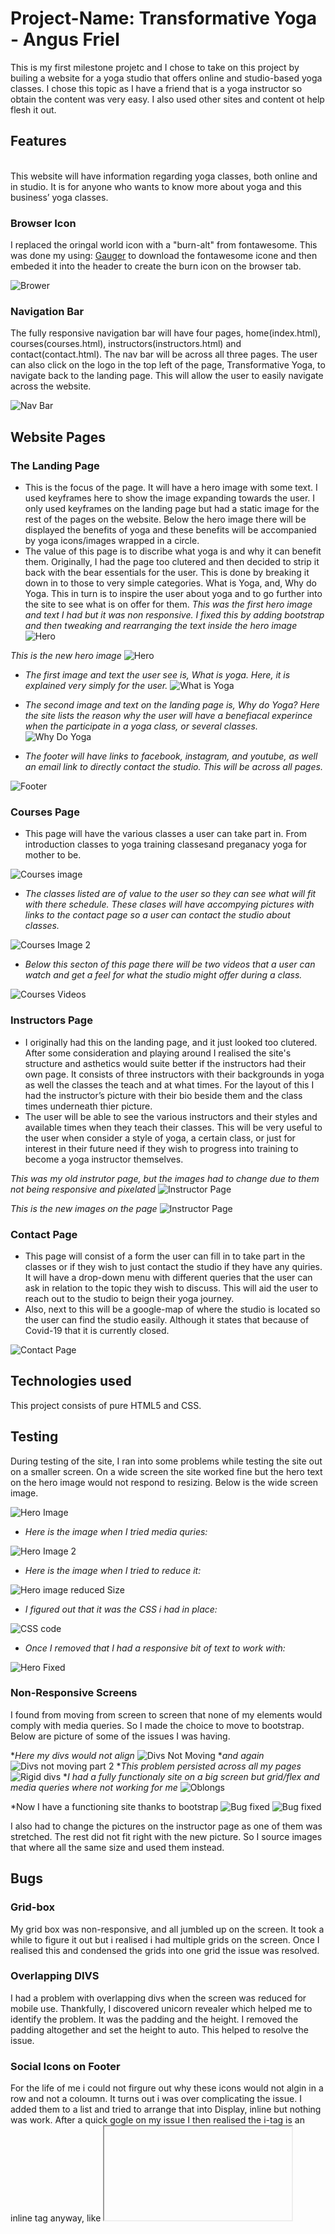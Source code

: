 # Project-Name: Transformative Yoga - Angus Friel
This is my first milestone projetc and I chose to take on this project by builing a website for a yoga studio that offers online and studio-based yoga classes. I chose this topic as I have a friend that is a yoga instructor so obtain the content was very easy. I also used other sites and content ot help flesh it out.  

  
## Features
<br />
This website will have information regarding yoga classes, both online and in studio. It is for anyone who wants to know more about yoga and this business’ yoga classes. 
<br />

### Browser Icon
I replaced the oringal world icon with a "burn-alt" from fontawesome. This was done my using: [Gauger](https://gauger.io/fonticon/) to download the fontawesome icone and then embeded it into the header to create the burn icon on the browser tab. 

![Brower](./assets/Read_Me_Images/browser.png)

### Navigation Bar
The fully responsive navigation bar will have four pages, home(index.html), courses(courses.html), instructors(instructors.html) and contact(contact.html). The nav bar will be across all three pages. The user can also click on the logo in the top left of the page, Transformative Yoga, to navigate back to the landing page.
This will allow the user to easily navigate across the website.

![Nav Bar](./assets/Read_Me_Images/NavBar.png)

## Website Pages
  
### The Landing Page

* This is the focus of the page. It will have a hero image with some text. I used keyframes here to show the image expanding towards the user. I only used keyframes on the landing page but had a static image for the rest of the pages on the website. Below the hero image there will be displayed the benefits of yoga and these benefits will be accompanied by yoga icons/images wrapped in a circle. 
* The value of this page is to discribe what yoga is and why it can benefit them. Originally, I had the page too clutered and then decided to strip it back with the bear essentials for the user. This is done by breaking it down in to those to very simple categories. What is Yoga, and, Why do Yoga. This in turn is to inspire the user about yoga and to go further into the site to see what is on offer for them.
_This was the first hero image and text I had but it was non responsive. I fixed this by adding bootstrap and then tweaking and rearranging the text inside the hero image_
![Hero](./assets/Read_Me_Images/HeroHead.png)

_This is the new hero image_
![Hero](./assets/Read_Me_Images/heronew.png)

* _The first image and text the user see is, What is yoga. Here, it is explained very simply for the user._
![What is Yoga](./assets/Read_Me_Images/what.png)

* _The second image and text on the landing page is, Why do Yoga? Here the site lists the reason why the user will have a benefiacal experince when the participate in a yoga class, or several classes._
![Why Do Yoga](./assets/Read_Me_Images/why.png)

* _The footer will have links to facebook, instagram, and youtube, as well an email link to directly contact the studio. This will be across all pages._

![Footer](./assets/Read_Me_Images/footer.png)

### Courses Page

* This page will have the various classes a user can take part in. From introduction classes to yoga training classesand preganacy yoga for mother to be. 

![Courses image](./assets/Read_Me_Images/courses1.png)

* _The classes listed are of value to the user so they can see what will fit with there schedule. These clases will have accompying pictures with links to the contact page so a user can contact the studio about classes._

![Courses Image 2](./assets/Read_Me_Images/courses2.png)

* _Below this secton of this page there will be two videos that a user can watch and get a feel for what the studio might offer during a class._

![Courses Videos](./assets/Read_Me_Images/courses-videos.png)

### Instructors Page
* I originally had this on the landing page, and it just looked too clutered. After some consideration and playing around I realised the site's structure and asthetics would suite better if the instructors had their own page. It consists of three instructors with their backgrounds in yoga as well the classes the teach and at what times. For the layout of this I had the instructor’s picture with their bio beside them and the class times underneath thier picture.
* The user will be able to see the various instructors and their styles and available times when they teach their classes. This will be very useful to the user when consider a style of yoga, a certain class, or just for interest in their future need if they wish to progress into training to become a yoga instructor themselves.

_This was my old instrutor page, but the images had to change due to them not being responsive and pixelated_
![Instructor Page](./assets/Read_Me_Images/instructor.png)

_This is the new images on the page_
![Instructor Page](./assets/Read_Me_Images/instru-new.png)

### Contact Page

* This page will consist of a form the user can fill in to take part in the classes or if they wish to just contact the studio if they have any quiries. It will have a drop-down menu with different queries that the user can ask in relation to the topic they wish to discuss. This will aid the user to reach out to the studio to beign their yoga journey. 
* Also, next to this will be a google-map of where the studio is located so the user can find the studio easily. Although it states that because of Covid-19 that it is currently closed.

![Contact Page](./assets/Read_Me_Images/contact.png)

## Technologies used

This project consists of pure HTML5 and CSS.

## Testing

During testing of the site, I ran into some problems while testing the site out on a smaller screen. On a wide screen the site worked fine but the hero text on the hero image would not respond to resizing. Below is the wide screen image.

![Hero Image](./assets/Read_Me_Images/hero.png.)

* _Here is the image when I tried media quries:_

![Hero Image 2](./assets/Read_Me_Images/hero2.png)

* _Here is the image when I tried to reduce it:_

![Hero image reduced Size](./assets/Read_Me_Images/hero-reduced.png)

* _I figured out that it was the CSS i had in place:_

![CSS code](./assets/Read_Me_Images/css-code.png)

* _Once I removed that I had a responsive bit of text to work with:_

![Hero Fixed](./assets/Read_Me_Images/hero-fixed.png)

### Non-Responsive Screens
I found from moving from screen to screen that none of my elements would comply with media queries. So I made the choice to move to bootstrap. Below are picture of some of the issues I was having. 

*_Here my divs would not align_
![Divs Not Moving](./assets/Read_Me_Images/bug1.png)
*_and again_
![Divs not moving part 2](./assets/Read_Me_Images/bug2.png)
*_This problem persisted across all my pages_
![Rigid divs](./assets/Read_Me_Images/bug3.png)
*_I had a fully functionaly site on a big screen but grid/flex and media queries where not working for me_
![Oblongs](./assets/Read_Me_Images/bug4.png)

*Now I have a functioning site thanks to bootstrap
![Bug fixed](./assets/Read_Me_Images/bugfix.png)
![Bug fixed](./assets/Read_Me_Images/bugfix2.png)

I also had to change the pictures on the instructor page as one of them was stretched. The rest did not fit right with the new picture. So I source images that where all the same size and used them instead. 

## Bugs

### Grid-box 
My grid box was non-responsive, and all jumbled up on the screen. It took a while to figure it out but i realised i had multiple grids on the screen. Once I realised this and condensed the grids into one grid the issue was resolved. 

### Overlapping DIVS

I had a problem with overlapping divs when the screen was reduced for mobile use. Thankfully, I discovered unicorn revealer which helped me to identify the problem. It was the padding and the height. I removed the padding altogether and set the height to auto. This helped to resolve the issue. 

### Social Icons on Footer

For the life of me i could not firgure out why these icons would not algin in a row and not a coloumn. It turns out i was over complicating the issue. I added them to a list and tried to arrange that into Display, inline but nothing was work. After a quick gogle on my issue I then realised the i-tag is an inline tag anyway, like <iframe> so once i reverted them back without a list the problem was resolved. 

### HTML

I had a few problems with random unclosed div’s, and other tags not being closed, as well as ID's being used twice. All of this was found once I ran my code through W3 Validator and all errors were then corrected. 

### CSS

I had one missing curly bracket from my CSS that was spotted once I ran it through the validator.

## Deployment

    

## Where I got my idea and content for a yoga website

[Instagram](https://www.instagram.com/radicaltransformationyoga/)

[Facebook](https://www.facebook.com/Radicaltransformationyoga)

[Yoga Room](https://yoga.ie/)

[Yoga Journal](https://www.yogajournal.com/lifestyle/health/womens-health/count-yoga-38-ways-yoga-keeps-fit/)

## Videos I used for the courses page.

[YouTube Video 1](https://www.youtube.com/watch?v=8T39OBNaNzU)

[YouTube Video 2](https://www.youtube.com/watch?v=4C-gxOE0j7s)





